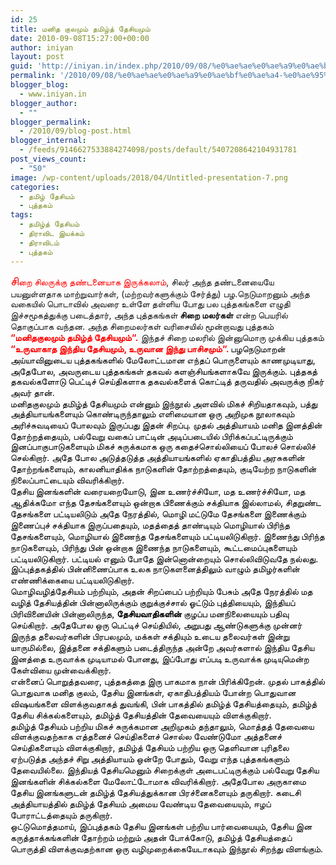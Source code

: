 ```yaml
---
id: 25
title: மனித குலமும் தமிழ்த் தேசியமும்
date: 2010-09-08T15:27:00+00:00
author: iniyan
layout: post
guid: 'http://iniyan.in/index.php/2010/09/08/%e0%ae%ae%e0%ae%a9%e0%ae%bf%e0%ae%a4-%e0%ae%95%e0%af%81%e0%ae%b2%e0%ae%ae%e0%af%81%e0%ae%ae%e0%af%8d-%e0%ae%a4%e0%ae%ae%e0%ae%bf%e0%ae%b4%e0%af%8d%e0%ae%a4%e0%af%8d-%e0%ae%a4%e0%af%87%e0%ae%9a/'
permalink: '/2010/09/08/%e0%ae%ae%e0%ae%a9%e0%ae%bf%e0%ae%a4-%e0%ae%95%e0%af%81%e0%ae%b2%e0%ae%ae%e0%af%81%e0%ae%ae%e0%af%8d-%e0%ae%a4%e0%ae%ae%e0%ae%bf%e0%ae%b4%e0%af%8d%e0%ae%a4%e0%af%8d-%e0%ae%a4%e0%af%87%e0%ae%9a/'
blogger_blog:
  - www.iniyan.in
blogger_author:
  - ""
blogger_permalink:
  - /2010/09/blog-post.html
blogger_internal:
  - /feeds/9146627533884274098/posts/default/5407208642104931781
post_views_count:
  - "50"
image: /wp-content/uploads/2018/04/Untitled-presentation-7.png
categories:
  - தமிழ் தேசியம்
  - புத்தகம்
tags:
  - தமிழ்த் தேசியம்
  - திராவிட இயக்கம்
  - திராவிடம்
  - புத்தகம்
---
```

<div dir="ltr" style="text-align: left;">
  <span style="color: red;"><span style="font-family: Lohit Tamil;"><span style="font-size: large;">சி</span></span>றை சிலருக்கு தண்டனையாக இருக்கலாம்</span>, <span style="font-family: Lohit Tamil;">சிலர் அந்த தண்டனையையே பயனுள்ளதாக மாற்றுவார்கள்</span>, (<span style="font-family: Lohit Tamil;">மற்றவர்களுக்கும் சேர்த்து</span>) <span style="font-family: Lohit Tamil;">பழ</span>.<span style="font-family: Lohit Tamil;">நெடுமாறனும் அந்த வகையில் பொடாவில் அவரை உள்ளே தள்ளிய போது பல புத்தகங்களை எழுதி இச்சமூகத்துக்கு படைத்தார்</span>, <span style="font-family: Lohit Tamil;">அந்த புத்தகங்கள் <strong>சிறை மலர்கள்</strong> என்ற பெயரில் தொகுப்பாக வந்தன</span>. <span style="font-family: Lohit Tamil;">அந்த சிறைமலர்கள் வரிசையில் மூன்றாவது புத்தகம் </span><span style="color: red;"><strong>“</strong><span style="font-family: Lohit Tamil;"><strong>மனிதகுலமும் தமிழ்த் தேசியமும்</strong></span></span><span style="color: red;"><strong>“.</strong></span> <span style="font-family: Lohit Tamil;">இந்தச் சிறை மலரில் இன்னுமொரு முக்கிய புத்தகம் </span><span style="color: red;"><strong>“</strong><span style="font-family: Lohit Tamil;"><strong>உருவாகாத இந்திய தேசியமும்</strong></span></span><span style="color: red;"><strong>, </strong><span style="font-family: Lohit Tamil;"><strong>உருவான இந்து பாசிசமும்</strong></span></span><span style="color: red;"><strong>“. </strong></span><span style="font-family: Lohit Tamil;"><span style="color: black;">பழநெடுமாறன் அய்யாவினுடைய புத்தகங்களில் மேலோட்டமான எந்தப் பொருளையும் காணமுடியாது</span></span><span style="color: black;">, <span style="font-family: Lohit Tamil;">அதேபோல</span></span><span style="color: black;">, <span style="font-family: Lohit Tamil;">அவருடைய புத்தகங்கள் தகவல் களஞ்சியங்களாகவே இருக்கும்</span></span><span style="color: black;">. <span style="font-family: Lohit Tamil;">புத்தகத் தகவல்களோடு பெட்டிச் செய்திகளாக தகவல்களைக் கொட்டித் தருவதில் அவருக்கு நிகர் அவர் தான்</span></span><span style="color: black;">.</span><br /><span style="color: black;"> <span style="font-family: Lohit Tamil;">மனிதகுலமும் தமிழ்த் தேசியமும் என்னும் இந்நூல் அளவில் மிகச் சிறியதாகவும்</span>, <span style="font-family: Lohit Tamil;">பத்து அத்தியாயங்களையும் கொண்டிருந்தாலும் எளிமையான ஒரு அறிமுக நூலாகவும் அரிச்சுவடியைப் போலவும் இருப்பது இதன் சிறப்பு</span>. <span style="font-family: Lohit Tamil;">முதல் அத்தியாயம் மனித இனத்தின் தோற்றத்தையும்</span>, <span style="font-family: Lohit Tamil;">பல்வேறு வகைப் பாட்டின் அடிப்படையில் பிரிக்கப்பட்டிருக்கும் இனப்பாகுபாடுகளையும் மிகச் சுருக்கமாக ஒரு கதைச்சொல்லியைப் போலச் சொல்லிச் செல்கிறார்</span>. <span style="font-family: Lohit Tamil;">அதே போல அடுத்தடுத்த அத்தியாயங்களில் ஏகாதிபத்திய அரசுகளின் தோற்றங்களையும்</span>, <span style="font-family: Lohit Tamil;">காலனியாதிக்க நாடுகளின் தோற்றத்தையும்</span>, <span style="font-family: Lohit Tamil;">குடியேற்ற நாடுகளின் நிலைப்பாட்டையும் விவரிக்கிறார்</span>.</span><br /> <span style="color: black;"> <span style="font-family: Lohit Tamil;">தேசிய இனங்களின் வரையறையோடு</span>, <span style="font-family: Lohit Tamil;">இன உணர்ச்சியோ</span>, <span style="font-family: Lohit Tamil;">மத உணர்ச்சியோ</span>, <span style="font-family: Lohit Tamil;">மத ஆதிக்கமோ எந்த தேசங்களையும் ஒன்றாக பிணைக்கும் சக்தியாக இல்லாமல்</span>, <span style="font-family: Lohit Tamil;">சிதறுண்ட தேசங்களை பட்டியலிடும் அதே நேரத்தில்</span>, <span style="font-family: Lohit Tamil;">மொழி மட்டுமே தேசங்களை இணைக்கும் இணைப்புச் சக்தியாக இருப்பதையும்</span>, <span style="font-family: Lohit Tamil;">மதத்தைத் தாண்டியும் மொழியால் பிரிந்த தேசங்களையும்</span>, <span style="font-family: Lohit Tamil;">மொழியால் இணைந்த தேசங்களையும் பட்டியலிடுகிறார்</span>. <span style="font-family: Lohit Tamil;">இணைந்து பிரிந்த நாடுகளையும்</span>, <span style="font-family: Lohit Tamil;">பிரிந்து பின் ஒன்றாக இணைந்த நாடுகளையும்</span>, <span style="font-family: Lohit Tamil;">கூட்டமைப்புகளையும் பட்டியலிடுகிறார்</span>. <span style="font-family: Lohit Tamil;">பட்டியல் எனும் போதே இன்னொன்றையும் சொல்லிவிடுவதே நல்லது</span>. <span style="font-family: Lohit Tamil;">இப்புத்தகத்தில் பின்னிணைப்பாக உலக நாடுகளனைத்திலும் வாழும் தமிழர்களின் எண்ணிக்கையை பட்டியலிடுகிறார்</span>. </span><br /> <span style="color: black;"> <span style="font-family: Lohit Tamil;">மொழிவழித்தேசியம் பற்றியும்</span>, <span style="font-family: Lohit Tamil;">அதன் சிறப்பைப் பற்றியும் பேசும் அதே நேரத்தில் மத வழித் தேசியத்தின் பின்னாலிருக்கும் குறுக்குச்சால் ஓட்டும் புத்தியையும்</span>, <span style="font-family: Lohit Tamil;">இந்தியப் பிரிவினையின் பின்னாலிருந்த</span>, <span style="font-family: Lohit Tamil;"><strong>தேசியவாதிகளின் </strong>குழப்ப மனநிலையையும் பதிவு செய்கிறார்</span>. <span style="font-family: Lohit Tamil;">அதேபோல ஒரு பெட்டிச் செய்தியில்</span>, <span style="font-family: Lohit Tamil;">அறுபது ஆண்டுகளுக்கு முன்னர் இருந்த தலைவர்களின் பிரபலமும்</span>, <span style="font-family: Lohit Tamil;">மக்கள் சக்தியும் உடைய தலைவர்கள் இன்று யாருமில்லை</span>, <span style="font-family: Lohit Tamil;">இத்தனை சக்திகளும் படைத்திருந்த அன்றே அவர்களால் இந்திய தேசிய இனத்தை உருவாக்க முடியாமல் போனது</span>, <span style="font-family: Lohit Tamil;">இப்போது எப்படி உருவாக்க முடியுமென்ற கேள்வியை முன்வைக்கிறார்</span>.</span><br /> <span style="color: black;"> <span style="font-family: Lohit Tamil;">என்னைப் பொறுத்தவரை</span>, <span style="font-family: Lohit Tamil;">புத்தகத்தை இரு பாகமாக நான் பிரிக்கிறேன்</span>. <span style="font-family: Lohit Tamil;">முதல் பாகத்தில் பொதுவாக மனித குலம்</span>, <span style="font-family: Lohit Tamil;">தேசிய இனங்கள்</span>, <span style="font-family: Lohit Tamil;">ஏகாதிபத்தியம் போன்ற பொதுவான விஷயங்களை விளக்குவதாகத் துவங்கி</span>, <span style="font-family: Lohit Tamil;">பின் பாகத்தில் தமிழ்த் தேசியத்தையும்</span>, <span style="font-family: Lohit Tamil;">தமிழ்த் தேசிய சிக்கல்களையும்</span>, <span style="font-family: Lohit Tamil;">தமிழ்த் தேசியத்தின் தேவையையும் விளக்குகிறார்</span>.</span><br /> <span style="color: black;"> <span style="font-family: Lohit Tamil;">தமிழ்த் தேசியம் பற்றிய மிகச் சுருக்கமான அறிமுகம் தந்தாலும்</span>, <span style="font-family: Lohit Tamil;">மொத்தத் தேவையை விளக்குவதற்காக எத்தனைச் செய்திகளைச் சொல்ல வேண்டுமோ அத்தனைச் செய்திகளையும் விளக்குகிறார்</span>, <span style="font-family: Lohit Tamil;">தமிழ்த் தேசியம் பற்றிய ஒரு தெளிவான புரிதலை ஏற்படுத்த அந்தச் சிறு அத்தியாயம் ஒன்றே போதும்</span>, <span style="font-family: Lohit Tamil;">வேறு எந்த புத்தகங்களும் தேவையில்லை</span>. <span style="font-family: Lohit Tamil;">இந்தியத் தேசியமெனும் சிறைக்குள் அடைபட்டிருக்கும் பல்வேறு தேசிய இனங்களின் சிக்கல்களை மேலோட்டோமாக விவரிக்கிறார்</span>. <span style="font-family: Lohit Tamil;">அதேபோல அருகாமை தேசிய இனங்களுடன் தமிழ்த் தேசியத்துக்கான பிரச்னைகளையும் தருகிறார்</span>. <span style="font-family: Lohit Tamil;">கடைசி அத்தியாயத்தில் தமிழ்த் தேசியம் அமைய வேண்டிய தேவையையும்</span>, <span style="font-family: Lohit Tamil;">ஈழப் போராட்டத்தையும் தருகிறார்</span>. </span><br /> <span style="color: black;"> <span style="font-family: Lohit Tamil;">ஒட்டுமொத்தமாய்</span>, <span style="font-family: Lohit Tamil;">இப்புத்தகம் தேசிய இனங்கள் பற்றிய பார்வையையும்</span>, <span style="font-family: Lohit Tamil;">தேசிய இன கருத்தாக்கங்களின் தோற்றம் மற்றும் அதன் போக்கோடு</span>, <span style="font-family: Lohit Tamil;">தமிழ்த் தேசியத்தைப் பொருத்தி விளக்குவதற்கான ஒரு வழிமுறைக்கையேடாகவும் இந்நூல் சிறந்து விளங்கும்</span>. </span>
</div>
